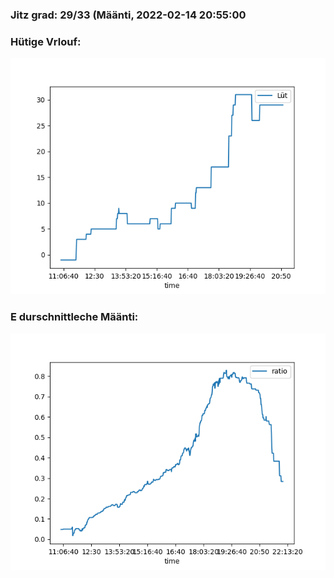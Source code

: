 ### Jitz grad: 29/33 (Määnti, 2022-02-14 20:55:00

### Hütige Vrlouf:
![Graph](Today.png)

### E durschnittleche Määnti:
![Graph](Määnti.png)